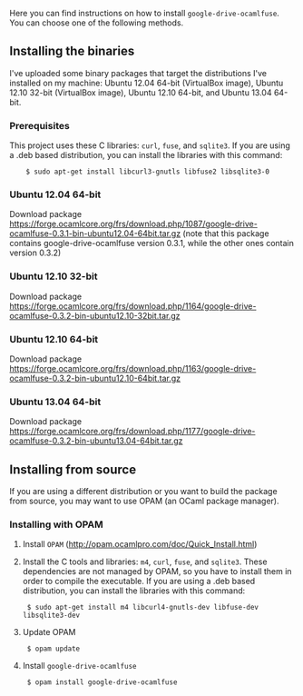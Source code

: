 Here you can find instructions on how to install `google-drive-ocamlfuse`. You can choose one of the following methods.

## Installing the binaries

I've uploaded some binary packages that target the distributions I've installed on my machine: Ubuntu 12.04 64-bit (VirtualBox image), Ubuntu 12.10 32-bit (VirtualBox image), Ubuntu 12.10 64-bit, and Ubuntu 13.04 64-bit.

### Prerequisites

This project uses these C libraries: `curl`, `fuse`, and `sqlite3`. If you are using a .deb based distribution, you can install the libraries with this command:

        $ sudo apt-get install libcurl3-gnutls libfuse2 libsqlite3-0

### Ubuntu 12.04 64-bit

Download package https://forge.ocamlcore.org/frs/download.php/1087/google-drive-ocamlfuse-0.3.1-bin-ubuntu12.04-64bit.tar.gz (note that this package contains google-drive-ocamlfuse version 0.3.1, while the other ones contain version 0.3.2)  

### Ubuntu 12.10 32-bit

Download package https://forge.ocamlcore.org/frs/download.php/1164/google-drive-ocamlfuse-0.3.2-bin-ubuntu12.10-32bit.tar.gz

### Ubuntu 12.10 64-bit

Download package https://forge.ocamlcore.org/frs/download.php/1163/google-drive-ocamlfuse-0.3.2-bin-ubuntu12.10-64bit.tar.gz

### Ubuntu 13.04 64-bit

Download package https://forge.ocamlcore.org/frs/download.php/1177/google-drive-ocamlfuse-0.3.2-bin-ubuntu13.04-64bit.tar.gz

## Installing from source

If you are using a different distribution or you want to build the package from source, you may want to use OPAM (an OCaml package manager).

### Installing with OPAM

1. Install `OPAM` (http://opam.ocamlpro.com/doc/Quick_Install.html)
2. Install the C tools and libraries: `m4`, `curl`, `fuse`, and `sqlite3`. These dependencies are not managed by OPAM, so you have to install them in order to compile the executable. If you are using a .deb based distribution, you can install the libraries with this command:

        $ sudo apt-get install m4 libcurl4-gnutls-dev libfuse-dev libsqlite3-dev

3. Update OPAM

        $ opam update

4. Install `google-drive-ocamlfuse`

        $ opam install google-drive-ocamlfuse